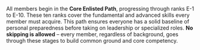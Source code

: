 All members begin in the **Core Enlisted Path**, progressing through ranks E-1 to E-10. These ten ranks cover the fundamental and advanced skills every member must acquire. This path ensures everyone has a solid baseline of personal preparedness before taking on leadership or specialized roles. **No skipping is allowed** – every member, regardless of background, goes through these stages to build common ground and core competency.